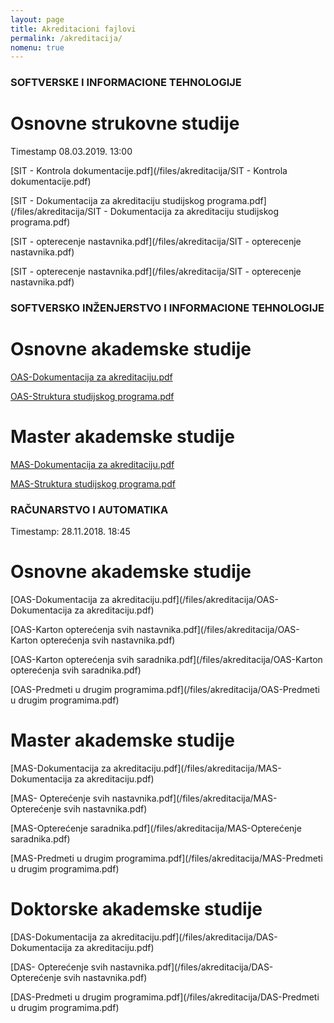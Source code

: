 ```yaml
---
layout: page
title: Akreditacioni fajlovi
permalink: /akreditacija/
nomenu: true
---
```


### SOFTVERSKE I INFORMACIONE TEHNOLOGIJE

# Osnovne strukovne studije 
Timestamp 08.03.2019. 13:00 

[SIT - Kontrola dokumentacije.pdf](/files/akreditacija/SIT - Kontrola dokumentacije.pdf) 

[SIT - Dokumentacija za akreditaciju studijskog programa.pdf](/files/akreditacija/SIT - Dokumentacija za akreditaciju studijskog programa.pdf) 

[SIT - opterecenje nastavnika.pdf](/files/akreditacija/SIT - opterecenje nastavnika.pdf)  

[SIT - opterecenje nastavnika.pdf](/files/akreditacija/SIT - opterecenje nastavnika.pdf)  

### SOFTVERSKO INŽENJERSTVO I INFORMACIONE TEHNOLOGIJE

# Osnovne akademske studije
[OAS-Dokumentacija za akreditaciju.pdf](/files/akreditacija/SIiIT_OAS.pdf) 

[OAS-Struktura studijskog programa.pdf](/files/akreditacija/Struktura_OAS_SIiIT.pdf)

# Master akademske studije
[MAS-Dokumentacija za akreditaciju.pdf](/files/akreditacija/MAS_SIiIT.pdf)

[MAS-Struktura studijskog programa.pdf](/files/akreditacija/Struktura_SP_MAS_SIiIT.pdf)

### RAČUNARSTVO I AUTOMATIKA
Timestamp: 28.11.2018. 18:45

# Osnovne akademske studije
[OAS-Dokumentacija za akreditaciju.pdf](/files/akreditacija/OAS-Dokumentacija za akreditaciju.pdf) 

[OAS-Karton opterećenja svih nastavnika.pdf](/files/akreditacija/OAS-Karton opterećenja svih nastavnika.pdf)

[OAS-Karton opterećenja svih saradnika.pdf](/files/akreditacija/OAS-Karton opterećenja svih saradnika.pdf)

[OAS-Predmeti u drugim programima.pdf](/files/akreditacija/OAS-Predmeti u drugim programima.pdf)

# Master akademske studije
[MAS-Dokumentacija za akreditaciju.pdf](/files/akreditacija/MAS-Dokumentacija za akreditaciju.pdf)

[MAS- Opterećenje svih nastavnika.pdf](/files/akreditacija/MAS- Opterećenje svih nastavnika.pdf)

[MAS-Opterećenje saradnika.pdf](/files/akreditacija/MAS-Opterećenje saradnika.pdf)

[MAS-Predmeti u drugim programima.pdf](/files/akreditacija/MAS-Predmeti u drugim programima.pdf)

# Doktorske akademske studije
[DAS-Dokumentacija za akreditaciju.pdf](/files/akreditacija/DAS-Dokumentacija za akreditaciju.pdf)

[DAS- Opterećenje svih nastavnika.pdf](/files/akreditacija/DAS- Opterećenje svih nastavnika.pdf)

[DAS-Predmeti u drugim programima.pdf](/files/akreditacija/DAS-Predmeti u drugim programima.pdf)

